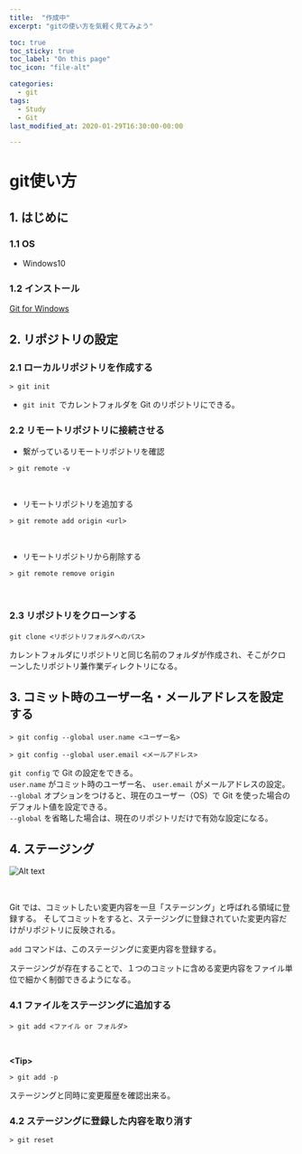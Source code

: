 ```yaml
---
title:  "作成中"
excerpt: "gitの使い方を気軽く見てみよう"

toc: true
toc_sticky: true
toc_label: "On this page"
toc_icon: "file-alt"

categories:
  - git
tags:
  - Study
  - Git
last_modified_at: 2020-01-29T16:30:00-00:00

---
```


# git使い方

## 1. はじめに
### 1.1 OS
* Windows10

### 1.2 インストール
[Git for Windows](https://gitforwindows.org/)

## 2. リポジトリの設定

### 2.1 ローカルリポジトリを作成する
```
> git init
```
* ```git init ```でカレントフォルダを Git のリポジトリにできる。

### 2.2 リモートリポジトリに接続させる

* 繋がっているリモートリポジトリを確認

```
> git remote -v
```
<br>

* リモートリポジトリを追加する

```
> git remote add origin <url>
```
<br>

* リモートリポジトリから削除する

```
> git remote remove origin
```
<br>

### 2.3 リポジトリをクローンする
```
git clone <リポジトリフォルダへのパス>
```
カレントフォルダにリポジトリと同じ名前のフォルダが作成され、そこがクローンしたリポジトリ兼作業ディレクトリになる。

## 3. コミット時のユーザー名・メールアドレスを設定する

```
> git config --global user.name <ユーザー名>

> git config --global user.email <メールアドレス>
```

```git config``` で Git の設定をできる。  
```user.name``` がコミット時のユーザー名、 ```user.email``` がメールアドレスの設定。  
```--global``` オプションをつけると、現在のユーザー（OS）で Git を使った場合のデフォルト値を設定できる。  
```--global``` を省略した場合は、現在のリポジトリだけで有効な設定になる。  

## 4. ステージング

![Alt text](..\..\image\1_contents_2020-01-29-howto_git-1st_1.jpeg)

<br>

Git では、コミットしたい変更内容を一旦「ステージング」と呼ばれる領域に登録する。
そしてコミットをすると、ステージングに登録されていた変更内容だけがリポジトリに反映される。

```add``` コマンドは、このステージングに変更内容を登録する。

ステージングが存在することで、１つのコミットに含める変更内容をファイル単位で細かく制御できるようになる。  

### 4.1 ファイルをステージングに追加する

```
> git add <ファイル or フォルダ>
```
<br>

**\<Tip\>**

```
> git add -p
```
ステージングと同時に変更履歴を確認出来る。


### 4.2 ステージングに登録した内容を取り消す
```
> git reset
```